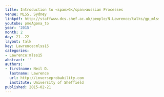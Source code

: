 ```yaml
---
title: Introduction to <span>G</span>aussian Processes
venue: MLSS, Sydney
linkpdf: http://staffwww.dcs.shef.ac.uk/people/N.Lawrence/talks/gp_mlss15.pdf
youtube: pmeAgona_to
year: '2015'
month: 2
day: 21--22
layout: talk
key: Lawrence:mlss15
categories:
- Lawrence:mlss15
abstract: ''
authors:
- firstname: Neil D.
  lastname: Lawrence
  url: http://inverseprobability.com
  institute: University of Sheffield
published: 2015-02-21
---
```


